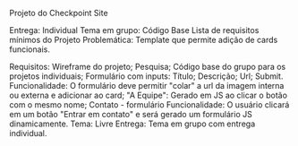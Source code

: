 Projeto do Checkpoint
Site

Entrega: Individual
Tema em grupo: Código Base
Lista de requisitos mínimos do Projeto Problemática:
Template que permite adição de cards funcionais.

Requisitos:
Wireframe do projeto;
Pesquisa;
Código base do grupo para os projetos individuais;
Formulário com inputs:
Título;
Descrição;
Url;
Submit.
Funcionalidade:
O formulário deve permitir "colar" a url da imagem interna ou externa e adicionar ao card;
"A Equipe":
Gerado em JS ao clicar o botão com o mesmo nome;
Contato - formulário Funcionalidade:
O usuário clicará em um botão "Entrar em contato" e será gerado um formulário JS dinamicamente.
Tema: Livre
Entrega: Tema em grupo com entrega individual.
